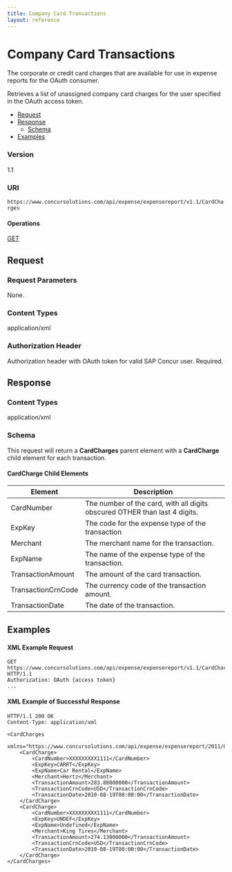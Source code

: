```yaml
---
title: Company Card Transactions
layout: reference
---
```


# Company Card Transactions

The corporate or credit card charges that are available for use in expense reports for the OAuth consumer.

Retrieves a list of unassigned company card charges for the user specified in the OAuth access token.

* [Request](#request)
* [Response](#response)
  * [Schema](#schema)
* [Examples](#examples)

### Version
1.1

### URI
`https://www.concursolutions.com/api/expense/expensereport/v1.1/CardCharges`

#### Operations
[GET](#get)

## Request <a name="request"></a>

### Request Parameters
None.

### Content Types
application/xml

### Authorization Header
Authorization header with OAuth token for valid SAP Concur user. Required.

## Response <a name="response"></a>

### Content Types
application/xml

### <a name="schema"></a>Schema

This request will return a **CardCharges** parent element with a **CardCharge** child element for each transaction.

#### CardCharge Child Elements

|  Element |  Description |
| -------- | ------------ |
|  CardNumber |  The number of the card, with all digits obscured OTHER than last 4 digits.  |
|  ExpKey |  The code for the expense type of the transaction |
|  Merchant |  The merchant name for the transaction. |
|  ExpName |  The name of the expense type of the transaction. |
|  TransactionAmount |  The amount of the card transaction. |
|  TransactionCrnCode |  The currency code of the transaction amount. |
|  TransactionDate |  The date of the transaction. |

## Examples <a name="examples"></a>

#### XML Example Request

```http
GET https://www.concursolutions.com/api/expense/expensereport/v1.1/CardCharges/ HTTP/1.1
Authorization: OAuth {access token}
...
```

####  XML Example of Successful Response

```http
HTTP/1.1 200 OK
Content-Type: application/xml

<CardCharges
    xmlns="https://www.concursolutions.com/api/expense/expensereport/2011/03">
    <CardCharge>
        <CardNumber>XXXXXXXXX1111</CardNumber>
        <ExpKey>CARRT</ExpKey>
        <ExpName>Car Rental</ExpName>
        <Merchant>Hertz</Merchant>
        <TransactionAmount>283.88000000</TransactionAmount>
        <TransactionCrnCode>USD</TransactionCrnCode>
        <TransactionDate>2010-08-19T00:00:00</TransactionDate>
    </CardCharge>
    <CardCharge>
        <CardNumber>XXXXXXXXX1111</CardNumber>
        <ExpKey>UNDEF</ExpKey>
        <ExpName>Undefined</ExpName>
        <Merchant>King Tires</Merchant>
        <TransactionAmount>274.13000000</TransactionAmount>
        <TransactionCrnCode>USD</TransactionCrnCode>
        <TransactionDate>2010-08-19T00:00:00</TransactionDate>
    </CardCharge>
</CardCharges>
```

